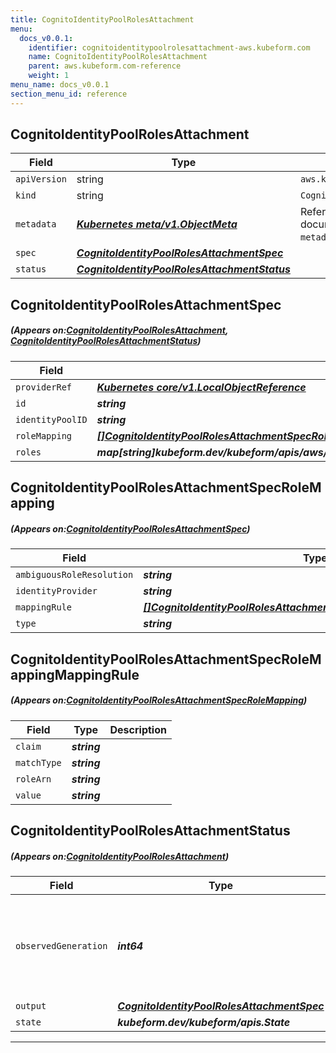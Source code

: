 ```yaml
---
title: CognitoIdentityPoolRolesAttachment
menu:
  docs_v0.0.1:
    identifier: cognitoidentitypoolrolesattachment-aws.kubeform.com
    name: CognitoIdentityPoolRolesAttachment
    parent: aws.kubeform.com-reference
    weight: 1
menu_name: docs_v0.0.1
section_menu_id: reference
---
```


## CognitoIdentityPoolRolesAttachment
| Field | Type | Description |
| ------ | ----- | ----------- |
| `apiVersion` | string | `aws.kubeform.com/v1alpha1` |
|    `kind` | string | `CognitoIdentityPoolRolesAttachment` |
| `metadata` | ***[Kubernetes meta/v1.ObjectMeta](https://kubernetes.io/docs/reference/generated/kubernetes-api/v1.13/#objectmeta-v1-meta)***|Refer to the Kubernetes API documentation for the fields of the `metadata` field.|
| `spec` | ***[CognitoIdentityPoolRolesAttachmentSpec](#CognitoIdentityPoolRolesAttachmentSpec)***||
| `status` | ***[CognitoIdentityPoolRolesAttachmentStatus](#CognitoIdentityPoolRolesAttachmentStatus)***||
## CognitoIdentityPoolRolesAttachmentSpec
##### (Appears on:[CognitoIdentityPoolRolesAttachment](#CognitoIdentityPoolRolesAttachment), [CognitoIdentityPoolRolesAttachmentStatus](#CognitoIdentityPoolRolesAttachmentStatus))
| Field | Type | Description |
| ------ | ----- | ----------- |
| `providerRef` | ***[Kubernetes core/v1.LocalObjectReference](https://kubernetes.io/docs/reference/generated/kubernetes-api/v1.13/#localobjectreference-v1-core)***||
| `id` | ***string***||
| `identityPoolID` | ***string***||
| `roleMapping` | ***[[]CognitoIdentityPoolRolesAttachmentSpecRoleMapping](#CognitoIdentityPoolRolesAttachmentSpecRoleMapping)***| ***(Optional)*** |
| `roles` | ***map[string]kubeform.dev/kubeform/apis/aws/v1alpha1.CognitoIdentityPoolRolesAttachmentSpecRoles***||
## CognitoIdentityPoolRolesAttachmentSpecRoleMapping
##### (Appears on:[CognitoIdentityPoolRolesAttachmentSpec](#CognitoIdentityPoolRolesAttachmentSpec))
| Field | Type | Description |
| ------ | ----- | ----------- |
| `ambiguousRoleResolution` | ***string***| ***(Optional)*** |
| `identityProvider` | ***string***||
| `mappingRule` | ***[[]CognitoIdentityPoolRolesAttachmentSpecRoleMappingMappingRule](#CognitoIdentityPoolRolesAttachmentSpecRoleMappingMappingRule)***| ***(Optional)*** |
| `type` | ***string***||
## CognitoIdentityPoolRolesAttachmentSpecRoleMappingMappingRule
##### (Appears on:[CognitoIdentityPoolRolesAttachmentSpecRoleMapping](#CognitoIdentityPoolRolesAttachmentSpecRoleMapping))
| Field | Type | Description |
| ------ | ----- | ----------- |
| `claim` | ***string***||
| `matchType` | ***string***||
| `roleArn` | ***string***||
| `value` | ***string***||
## CognitoIdentityPoolRolesAttachmentStatus
##### (Appears on:[CognitoIdentityPoolRolesAttachment](#CognitoIdentityPoolRolesAttachment))
| Field | Type | Description |
| ------ | ----- | ----------- |
| `observedGeneration` | ***int64***| ***(Optional)*** Resource generation, which is updated on mutation by the API Server.|
| `output` | ***[CognitoIdentityPoolRolesAttachmentSpec](#CognitoIdentityPoolRolesAttachmentSpec)***| ***(Optional)*** |
| `state` | ***kubeform.dev/kubeform/apis.State***| ***(Optional)*** |
---
